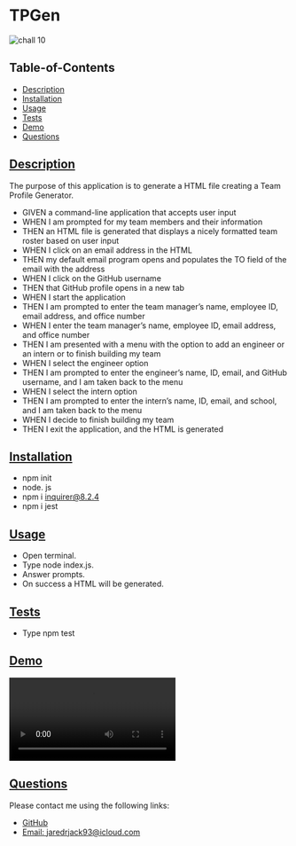 # TPGen
![chall 10](https://user-images.githubusercontent.com/120280613/236097825-6a977bb6-2cbc-478b-9b7c-46efb1952ca0.jpg)


  ## Table-of-Contents

  * [Description](#description)
  * [Installation](#installation)
  * [Usage](#usage)
  * [Tests](#tests)
  * [Demo](#Demo)
  * [Questions](#questions)
  
  ## [Description](#table-of-contents)
  The purpose of this application is to generate a HTML file creating a Team Profile Generator. 

 - GIVEN a command-line application that accepts user input
- WHEN I am prompted for my team members and their information
- THEN an HTML file is generated that displays a nicely formatted team roster based on user input
- WHEN I click on an email address in the HTML
- THEN my default email program opens and populates the TO field of the email with the address
- WHEN I click on the GitHub username
- THEN that GitHub profile opens in a new tab
- WHEN I start the application
- THEN I am prompted to enter the team manager’s name, employee ID, email address, and office number
- WHEN I enter the team manager’s name, employee ID, email address, and office number
- THEN I am presented with a menu with the option to add an engineer or an intern or to finish building my team
- WHEN I select the engineer option
- THEN I am prompted to enter the engineer’s name, ID, email, and GitHub username, and I am taken back to the menu
- WHEN I select the intern option
- THEN I am prompted to enter the intern’s name, ID, email, and school, and I am taken back to the menu
- WHEN I decide to finish building my team
- THEN I exit the application, and the HTML is generated

## [Installation](#table-of-contents)
 - npm init
 - node. js
 - npm i inquirer@8.2.4
 - npm i jest 

  ## [Usage](#table-of-contents)
  - Open terminal. 
  - Type node index.js.
  - Answer prompts. 
  - On success a HTML will be generated.
  
   
  ## [Tests](#table-of-contents)
  - Type npm test
  
  ## [Demo](#table-of-contents)
  ![Challenge 10.webm](https://user-images.githubusercontent.com/120280613/236098166-07dce47d-84f2-4e7e-8446-cb82a8044d37.webm)
  
  ## [Questions](#table-of-contents)
  Please contact me using the following links:
 -  [GitHub](https://github.com/jaredrjack)
  - [Email: jaredrjack93@icloud.com](mailto:jaredrjack93@icloud.com)

